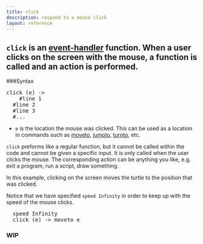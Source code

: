 ```yaml
---
title: click
description: respond to a mouse click 
layout: reference
---
```


<!-- size of canvas - e.g. width=249 height=99  -->
<code>click</code> is an [event-handler](event.html) function. When a user clicks on the screen with the mouse, a function is called and an action is performed.
---

###Syntax

<pre class="examp">
click (<span data-dfn="position">e</span>) -> 
  <span data-dfnright="code to run">  #line 1
  #line 2
  #line 3
  #...</span>
</pre>

* `e` is the location the mouse was clicked. This can be used as a location in commands such as [moveto](moveto.html), [jumpto](jumpto.html), [turnto](turnto.html), etc.

`click` preforms like a regular function, but it cannot be called within the code and cannot be given a specific input. It is only called when the user clicks the mouse. The corresponding action can be anything you like, e.g. exit a program, run a script, draw something. 

<!-- blurb about functions  -->
In this example, clicking on the screen moves the turtle to the position that was clicked.

Notice that we have specified `speed Infinity` in order to keep up with the speed of the mouse clicks.  

<pre class="examp">
  speed Infinity
  click <span data-dfn="function">(e)</span> -> moveto e
</pre>

<!-- why doesn't it like it if I keep move etc. on next row -->
<script>
label "Click anywhere on the cavas to try the code out", 'top'
speed Infinity
click (e) -> moveto e
</script>

### WIP
<!-- another example, see: http://activity.pencilcode.net/home/worksheet/clickmove.html -->

<!-- blurb about naming functions   -->
